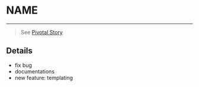 # NAME
----

> See [Pivotal Story](https://www.pivotaltracker.com/n/projects/2442773/stories/{storyId})

## Details

- fix bug
- documentations
- new feature: templating